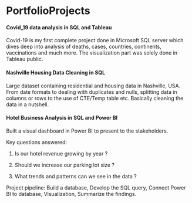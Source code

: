 # PortfolioProjects
#### Covid_19 data analysis in SQL and Tableau

Covid-19 is my first complete project done in Microsoft SQL server which dives deep into analysis of deaths, cases, countries, continents, vaccinations and much more.
The visualization part was solely done in Tableau public.

#### Nashville Housing Data Cleaning in SQL

Large dataset containing residential and housing data in Nashville, USA.
From date formats to dealing with duplicates and nulls, splitting data in columns or rows to the use of CTE/Temp table etc. Basically cleaning the data in a nutshell.

#### Hotel Business Analysis in SQL and Power BI
Built a visual dashboard in Power BI to present to the stakeholders.

Key questions answered:

1) Is our hotel revenue growing by year ?

2) Should we increase our parking lot size ?

3) What trends and patterns can we see in the data ?

Project pipeline: Build a database, Develop the SQL query, Connect Power BI to database, Visualization, Summarize the findings.
